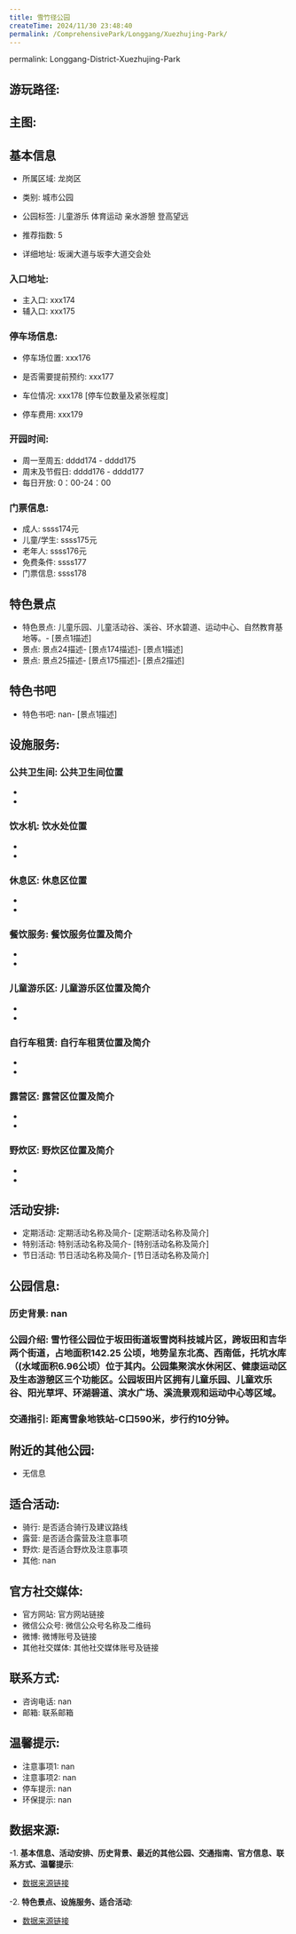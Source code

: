```yaml
---
title: 雪竹径公园
createTime: 2024/11/30 23:48:40
permalink: /ComprehensivePark/Longgang/Xuezhujing-Park/
---
```

permalink: Longgang-District-Xuezhujing-Park
## 游玩路径:
<ImageCard
image="https://cgj.sz.gov.cn/attachment/1/1334/1334810/10775576.png"
title= "雪竹径公园"
description= "儿童乐园、儿童活动谷、溪谷、环水碧道、运动中心、自然教育基地等。"
date="2024/11/30"
href="/"
author="深圳公园"
/>

## 主图:
<ImageCard
image="https://cgj.sz.gov.cn/img/4/4006/4006105/10775576.jpg"
title= "雪竹径公园"
description= "雪竹径公园位于坂田街道坂雪岗科技城片区，跨坂田和吉华两个街道，占地面积142.25 公顷，地势呈东北高、西南低，托坑水库（(水域面积6.96公顷）位于其内。公园"
date="2024/11/30"
href="/"
author="深圳公园"
/>

## 基本信息

- 所属区域: 龙岗区

- 类别: 城市公园

- 公园标签: 儿童游乐 体育运动 亲水游憩 登高望远

- 推荐指数: 5

- 详细地址: 坂澜大道与坂李大道交会处

### 入口地址:
- 主入口: xxx174
- 辅入口: xxx175
### 停车场信息:
- 停车场位置: xxx176

- 是否需要提前预约: xxx177

- 车位情况: xxx178 [停车位数量及紧张程度]

- 停车费用: xxx179

### 开园时间:
- 周一至周五: dddd174 - dddd175
- 周末及节假日: dddd176 - dddd177
- 每日开放: 0：00-24：00

### 门票信息:
- 成人: ssss174元
- 儿童/学生: ssss175元
- 老年人: ssss176元
- 免费条件: ssss177
- 门票信息: ssss178
## 特色景点
- 特色景点: 儿童乐园、儿童活动谷、溪谷、环水碧道、运动中心、自然教育基地等。- [景点1描述]
- 景点: 景点24描述- [景点174描述]- [景点1描述]
- 景点: 景点25描述- [景点175描述]- [景点2描述]
## 特色书吧
- 特色书吧: nan- [景点1描述]
## 设施服务:
### 公共卫生间: 公共卫生间位置
- 
- 
### 饮水机: 饮水处位置
- 
- 
### 休息区: 休息区位置
- 
- 
### 餐饮服务: 餐饮服务位置及简介
- 
- 
### 儿童游乐区: 儿童游乐区位置及简介
- 
- 
### 自行车租赁: 自行车租赁位置及简介
- 
- 
### 露营区: 露营区位置及简介
- 
- 
### 野炊区: 野炊区位置及简介

- 
- 
## 活动安排:
- 定期活动: 定期活动名称及简介- [定期活动名称及简介]
- 特别活动: 特别活动名称及简介- [特别活动名称及简介]
- 节日活动: 节日活动名称及简介- [节日活动名称及简介]
## 公园信息:
### 历史背景: nan
### 公园介绍: 雪竹径公园位于坂田街道坂雪岗科技城片区，跨坂田和吉华两个街道，占地面积142.25 公顷，地势呈东北高、西南低，托坑水库（(水域面积6.96公顷）位于其内。公园集聚滨水休闲区、健康运动区及生态游憩区三个功能区。公园坂田片区拥有儿童乐园、儿童欢乐谷、阳光草坪、环湖碧道、滨水广场、溪流景观和运动中心等区域。
### 交通指引: 距离雪象地铁站-C口590米，步行约10分钟。

## 附近的其他公园:
- 无信息

## 适合活动:
- 骑行: 是否适合骑行及建议路线
- 露营: 是否适合露营及注意事项
- 野炊: 是否适合野炊及注意事项
- 其他: nan

## 官方社交媒体:
- 官方网站: 官方网站链接
- 微信公众号: 微信公众号名称及二维码
- 微博: 微博账号及链接
- 其他社交媒体: 其他社交媒体账号及链接

## 联系方式:
- 咨询电话: nan
- 邮箱: 联系邮箱

## 温馨提示:
- 注意事项1: nan
- 注意事项2: nan
- 停车提示: nan
- 环保提示: nan

## 数据来源:
-1. **基本信息、活动安排、历史背景、最近的其他公园、交通指南、官方信息、联系方式、温馨提示**:
- [数据来源链接](https://cgj.sz.gov.cn/xsmh/gysz/csgy/content/post_10775576.html)

-2. **特色景点、设施服务、适合活动**:
- [数据来源链接](https://cgj.sz.gov.cn/xsmh/gysz/csgy/content/post_10775576.html)

